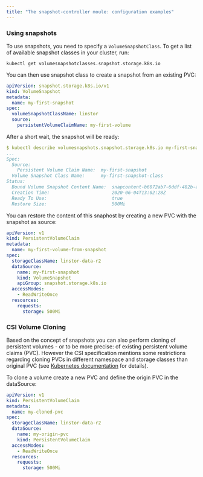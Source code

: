 ```yaml
---
title: "The snapshot-controller moule: configuration examples"
---
```


### Using snapshots

To use snapshots, you need to specify a `VolumeSnapshotClass`.
To get a list of available snapshot classes in your cluster, run:

```
kubectl get volumesnapshotclasses.snapshot.storage.k8s.io
```

You can then use snapshot class to create a snapshot from an existing PVC:

```yaml
apiVersion: snapshot.storage.k8s.io/v1
kind: VolumeSnapshot
metadata:
  name: my-first-snapshot
spec:
  volumeSnapshotClassName: linstor
  source:
    persistentVolumeClaimName: my-first-volume
```

After a short wait, the snapshot will be ready:

```yaml
$ kubectl describe volumesnapshots.snapshot.storage.k8s.io my-first-snapshot
...
Spec:
  Source:
    Persistent Volume Claim Name:  my-first-snapshot
  Volume Snapshot Class Name:      my-first-snapshot-class
Status:
  Bound Volume Snapshot Content Name:  snapcontent-b6072ab7-6ddf-482b-a4e3-693088136d2c
  Creation Time:                       2020-06-04T13:02:28Z
  Ready To Use:                        true
  Restore Size:                        500Mi
```

You can restore the content of this snaphost by creating a new PVC with the snapshot as source:

```yaml
apiVersion: v1
kind: PersistentVolumeClaim
metadata:
  name: my-first-volume-from-snapshot
spec:
  storageClassName: linstor-data-r2
  dataSource:
    name: my-first-snapshot
    kind: VolumeSnapshot
    apiGroup: snapshot.storage.k8s.io
  accessModes:
    - ReadWriteOnce
  resources:
    requests:
      storage: 500Mi
```

### CSI Volume Cloning

Based on the concept of snapshots you can also perform cloning of persistent volumes - or to be more precise: of existing persistent volume claims (PVC).
However the CSI specification mentions some restrictions regarding cloning PVCs in different namespace and storage classes than original PVC
(see [Kubernetes documentation](https://kubernetes.io/docs/concepts/storage/volume-pvc-datasource/) for details).

To clone a volume create a new PVC and define the origin PVC in the dataSource:

```yaml
apiVersion: v1
kind: PersistentVolumeClaim
metadata:
  name: my-cloned-pvc
spec:
  storageClassName: linstor-data-r2
  dataSource:
    name: my-origin-pvc
    kind: PersistentVolumeClaim
  accessModes:
    - ReadWriteOnce
  resources:
    requests:
      storage: 500Mi
```
